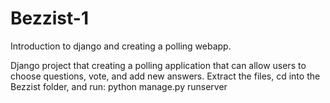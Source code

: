 # Bezzist-1
Introduction to django and creating a polling webapp.

Django project that creating a polling application that can allow users to choose questions, vote, and add new answers. 
Extract the files, cd into the Bezzist folder, and run: python manage.py runserver 

